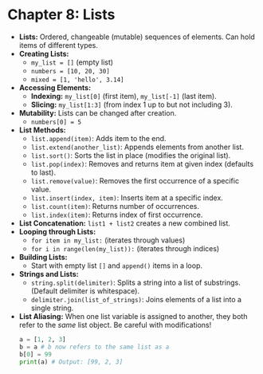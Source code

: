 # Chapter 8: Lists

* **Lists:** Ordered, changeable (mutable) sequences of elements. Can hold items of different types.
* **Creating Lists:**
    * `my_list = []` (empty list)
    * `numbers = [10, 20, 30]`
    * `mixed = [1, 'hello', 3.14]`
* **Accessing Elements:**
    * **Indexing:** `my_list[0]` (first item), `my_list[-1]` (last item).
    * **Slicing:** `my_list[1:3]` (from index 1 up to but not including 3).
* **Mutability:** Lists can be changed after creation.
    * `numbers[0] = 5`
* **List Methods:**
    * `list.append(item)`: Adds item to the end.
    * `list.extend(another_list)`: Appends elements from another list.
    * `list.sort()`: Sorts the list in place (modifies the original list).
    * `list.pop(index)`: Removes and returns item at given index (defaults to last).
    * `list.remove(value)`: Removes the first occurrence of a specific value.
    * `list.insert(index, item)`: Inserts item at a specific index.
    * `list.count(item)`: Returns number of occurrences.
    * `list.index(item)`: Returns index of first occurrence.
* **List Concatenation:** `list1 + list2` creates a new combined list.
* **Looping through Lists:**
    * `for item in my_list:` (iterates through values)
    * `for i in range(len(my_list)):` (iterates through indices)
* **Building Lists:**
    * Start with empty list `[]` and `append()` items in a loop.
* **Strings and Lists:**
    * `string.split(delimiter)`: Splits a string into a list of substrings. (Default delimiter is whitespace).
    * `delimiter.join(list_of_strings)`: Joins elements of a list into a single string.
* **List Aliasing:** When one list variable is assigned to another, they both refer to the *same* list object. Be careful with modifications!
    ```python
    a = [1, 2, 3]
    b = a # b now refers to the same list as a
    b[0] = 99
    print(a) # Output: [99, 2, 3]
    ```